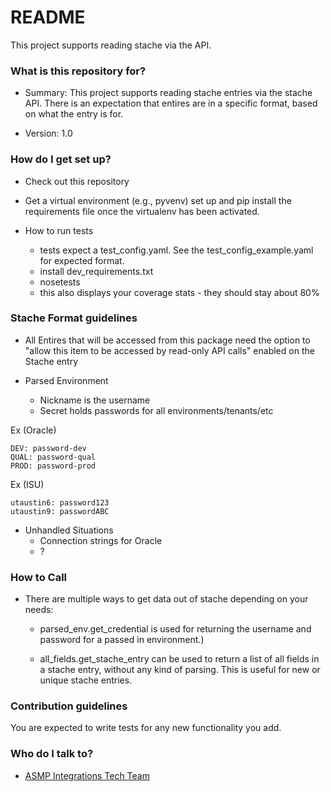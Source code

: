 # README #

This project supports reading stache via the API.

### What is this repository for? ###

* Summary: This project supports reading stache entries via the stache API. 
There is an expectation that entires are in a specific format, based on what 
the entry is for. 

* Version: 1.0

### How do I get set up? ###

* Check out this repository

* Get a virtual environment (e.g., pyvenv) set up and pip install the
  requirements file once the virtualenv has been activated.

* How to run tests

    * tests expect a test_config.yaml.  See the test_config_example.yaml for 
      expected format.
    * install dev_requirements.txt
    * nosetests
    * this also displays your coverage stats - they should stay about 80%


### Stache Format guidelines ###

* All Entires that will be accessed from this package need the option to "allow
 this item to be accessed by read-only API calls" enabled on the Stache entry

* Parsed Environment
    * Nickname is the username
    * Secret holds passwords for all environments/tenants/etc

Ex (Oracle)

```
DEV: password-dev
QUAL: password-qual
PROD: password-prod
```

Ex  (ISU)

```
utaustin6: password123
utaustin9: passwordABC
```

* Unhandled Situations
    * Connection strings for Oracle
    * ?

### How to Call ###

* There are multiple ways to get data out of stache depending on your needs:

    * parsed_env.get_credential is used for returning the username and password 
    for a passed in environment.)
    
    * all_fields.get_stache_entry can be used to return a list of all fields in 
    a stache entry, without any kind of parsing.  This is useful for new or 
    unique stache entries.

### Contribution guidelines ###

You are expected to write tests for any new functionality you add.

### Who do I talk to? ###

* [ASMP Integrations Tech Team](mailto:asmp-erp.integrations-tech@austin.utexas.edu)